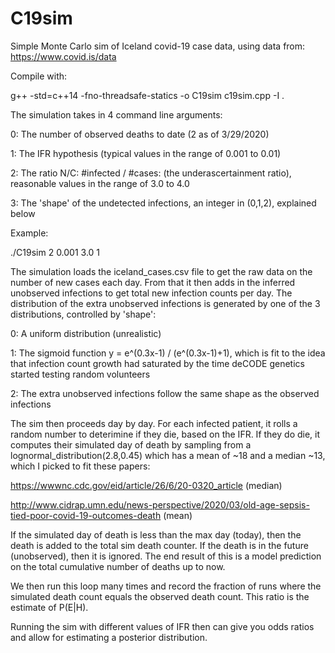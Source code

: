 # C19sim
Simple Monte Carlo sim of Iceland covid-19 case data, using data from:
https://www.covid.is/data

Compile with:

g++ -std=c++14 -fno-threadsafe-statics -o C19sim c19sim.cpp -I .

The simulation takes in 4 command line arguments:

0: The number of observed deaths to date (2 as of 3/29/2020)

1: The IFR hypothesis  (typical values in the range of 0.001 to 0.01)

2: The ratio N/C: #infected / #cases: (the underascertainment ratio), reasonable values in the range of 3.0 to 4.0

3: The 'shape' of the undetected infections, an integer in (0,1,2), explained below

Example:

./C19sim 2 0.001 3.0 1

The simulation loads the iceland_cases.csv file to get the raw data on the number of new cases each day.
From that it then adds in the inferred unobserved infections to get total new infection counts per day.
The distribution of the extra unobserved infections is generated by one of the 3 distributions, controlled by 'shape':
 
 0: A uniform distribution (unrealistic)
 
 1: The sigmoid function y = e^(0.3x-1) / (e^(0.3x-1)+1), which is fit to the idea that infection count growth had saturated by the time deCODE genetics started testing random volunteers
 
 2: The extra unobserved infections follow the same shape as the observed infections
 
The sim then proceeds day by day. For each infected patient, it rolls a random number to deterimine if they die, based on the IFR. If they do die, it computes their simulated day of death by sampling from a lognormal_distribution(2.8,0.45) which has a mean of ~18 and a median ~13, which I picked to fit these papers:

https://wwwnc.cdc.gov/eid/article/26/6/20-0320_article (median)

http://www.cidrap.umn.edu/news-perspective/2020/03/old-age-sepsis-tied-poor-covid-19-outcomes-death (mean)

If the simulated day of death is less than the max day (today), then the death is added to the total sim death counter. If the death is in the future (unobserved), then it is ignored. The end result of this is a model prediction on the total cumulative number of deaths up to now.

We then run this loop many times and record the fraction of runs where the simulated death count equals the observed death count. This ratio is the estimate of P(E|H).

Running the sim with different values of IFR then can give you odds ratios and allow for estimating a posterior distribution.


